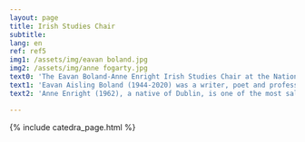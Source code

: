 ```yaml
---
layout: page
title: Irish Studies Chair
subtitle:
lang: en
ref: ref5
img1: /assets/img/eavan boland.jpg
img2: /assets/img/anne fogarty.jpg
text0: 'The Eavan Boland-Anne Enright Irish Studies Chair at the National Autonomous University of Mexico (UNAM) focuses on consolidating and promoting academic and cultural exchanges between Ireland and Mexico. Featuring poet Eavan Boland and novelist Anne Enright as emblematic cultural figures, the Chair has been established as a space that fosters conversations, academic discussions, and critical analyses on the study, promotion, and dissemination of Ireland’s outstanding contributions to both literature and art.<br><br> UNAM’s School of Philosophy and Literature and the Embassy of Ireland in Mexico are the main institutions that foster and encourage the Chair’s endeavours. The Eavan Boland-Anne Enright Irish Studies Chair is indebted to the Eavan Boland Estate, as well as to author Anne Enright, for accepting to partake in this project.'
text1: 'Eavan Aisling Boland (1944-2020) was a writer, poet and professor from Dublin. Her work, particularly her poetry, is concerned with identity and Irish history; in addition, her writing places emphasis upon topics such as womanhood, the idea of nation, and poetic creation itself. Amongst her most important books are <i>New Territory</i> (1967), <i>Night Feed</i> (1982), <i>In a Time of Violence</i> (1994), <i>The Making of a Poem: A Norton Anthology of Poetic Forms </i>(with Mark Strand, 2000), <i>Against Love Poetry</i> (2001) and <i>A Journey with Two Maps: Becoming a Woman Poet</i> (2011). In 2016, Boland was appointed member of the American Academy of Arts and Sciences. The following year she was honoured by the Bord Gáis Energy Irish Book Awards for her vast trajectory. Eavan Bolan is, without a doubt, one of the most important poetic and literary figures of our times.<br><br> “This time – and this you did not ordain –<br> I am changing the story”.<br> <span><p style="text-align: right">From “Formal Feeling,” by Eavan Boland</p></span>'
text2: 'Anne Enright (1962), a native of Dublin, is one of the most salient writers in Ireland’s contemporary literary scene. Her work as a novelist, storyteller, and essayist is characterised by the use of a calibrated, precise prose, by her ability to develop her characters’ psychology in depth, and by her relentless sense of irony. She is interested in a wide range of themes—the situation of women in Irish society; the contradictory, and oftentimes oppressive, dynamics of power within family relationships, as well as memory and the challenges that come with the written representation of the past, among many others.<br><br> Enright has authored seven novels, three collections of short stories, and a collection of essays. Throughout her career she has received numerous accolades, and has been a fellow of the Royal Society of Literature since 2010. In 1995, her first novel, <i>The Wig my Father Wore</i>, was shortlisted for the Irish Times/Aer Lingus Irish Literature Prize. <i>What Are You Like?, </i>published in 2000, received the Encore Award and was shortlisted for the Whitbread Novel Award. In 2007, Enright published her fourth novel, <i>The Gathering</i>, which was awarded the Man Booker Prize. <i>The Green Road</i>, Enright’s sixth novel,<i> </i>was named Irish Novel of the Year in 2015. In February 2020, the author published <i>Actress</i>, her most recent novel.<br><br> “Sometimes, in second-hand clothes shops, I look for objects like these, thinking that if I could hold the hat in my hands, if I could stretch it and smell it, then I would know which was which and who was who out of Kitty, and Liam, and me”.<br> <span><p style="text-align: right">From <i>The Gathering</i> (2007), by Anne Enright</p></span><br><br> “<i>The Lady of the Eglantine</i> is a musical comedy, the kind that is costumed in pastel colours, with soldiers and ladies in summer crinolines. The plot is a happy reworking of the Bible story of Judith and Holofernes. In this version, instead of kissing the enemy (played by my grandfather) and then decapitating him, Judith kisses the handsome invader and lets the dagger drop. She has fallen in love. He has fallen in love. This is surely an altogether better way to end a war. I don’t know what they do with the dagger in the end, perhaps they hang it over the marriage bed”.<br> <span><p style="text-align: right">From <i>Actress</i> (2020), by Anne Enright</p></span>'

---
```


{% include catedra_page.html %}
